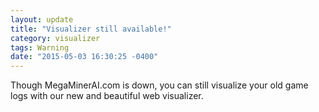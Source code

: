 ```yaml
---
layout: update
title: "Visualizer still available!"
category: visualizer
tags: Warning
date: "2015-05-03 16:30:25 -0400"
---
```


Though MegaMinerAI.com is down, you can still visualize your old game logs with our new and beautiful web visualizer.
